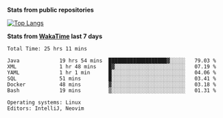 **Stats from public repositories**  

[![Top Langs](https://github-readme-stats.vercel.app/api/top-langs/?username=hyoghurt&layout=compact&exclude_repo=multiserver,docker_compose&langs_count=6)](https://github.com/anuraghazra/github-readme-stats)

**Stats from [WakaTime](https://wakatime.com) last 7 days**  
<!--START_SECTION:waka-->

```text
Total Time: 25 hrs 11 mins

Java             19 hrs 54 mins  ███████████████████▓░░░░░   79.03 %
XML              1 hr 48 mins    █▓░░░░░░░░░░░░░░░░░░░░░░░   07.19 %
YAML             1 hr 1 min      █░░░░░░░░░░░░░░░░░░░░░░░░   04.06 %
SQL              51 mins         █░░░░░░░░░░░░░░░░░░░░░░░░   03.41 %
Docker           48 mins         ▓░░░░░░░░░░░░░░░░░░░░░░░░   03.18 %
Bash             19 mins         ▒░░░░░░░░░░░░░░░░░░░░░░░░   01.31 %

Operating systems: Linux
Editors: IntelliJ, Neovim
```

<!--END_SECTION:waka-->
